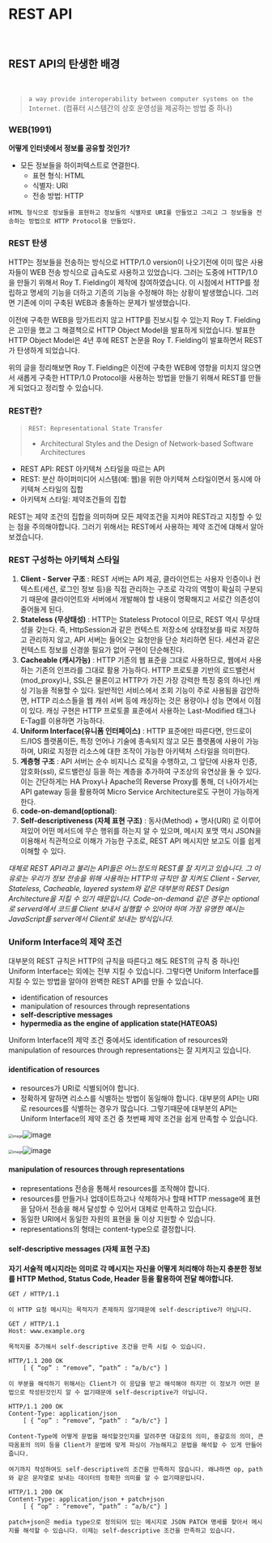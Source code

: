 # REST API

<br />

## REST API의 탄생한 배경

<br />

> `a way provide interoperability between computer systems on the Internet.` (컴퓨터 시스템간의 상호 운영성을 제공하는 방법 중 하나)

### WEB(1991)

**어떻게 인터넷에서 정보를 공유할 것인가?**

- 모든 정보들을 하이퍼텍스트로 연결한다.
  - 표현 형식: HTML
  - 식별자: URI
  - 전송 방법: HTTP

```
HTML 형식으로 정보들을 표현하고 정보들의 식별자로 URI를 만들었고 그리고 그 정보들을 전송하는 방법으로 HTTP Protocol을 만들었다.
```

### REST 탄생

HTTP는 정보들을 전송하는 방식으로 HTTP/1.0 version이 나오기전에 이미 많은 사용자들이 WEB 전송 방식으로 급속도로 사용하고 있었습니다. 그러는 도중에 HTTP/1.0을 만들기 위해서 Roy T. Fielding이 제작에 참여하였습니다. 이 시점에서 HTTP를 정립하고 명세의 기능을 더하고 기존의 기능을 수정해야 하는 상황이 발생했습니다. 그러면 기존에 이미 구축된 WEB과 충돌하는 문제가 발생했습니다.

이전에 구축한 WEB을 망가트리지 않고 HTTP를 진보시킬 수 있는지 Roy T. Fielding은 고민을 했고 그 해결책으로 HTTP Object Model을 발표하게 되었습니다. 발표한 HTTP Object Model은 4년 후에 REST 논문을 Roy T. Fielding이 발표하면서 REST가 탄생하게 되었습니다.

위의 글을 정리해보면 Roy T. Fielding은 이전에 구축한 WEB에 영향을 미치지 않으면서 새롭게 구축한 HTTP/1.0 Protocol을 사용하는 방법을 만들기 위해서 REST를 만들게 되었다고 정리할 수 있습니다.

### REST란?

> `REST: Representational State Transfer`
>
> - Architectural Styles and the Design of Network-based Software Architectures

- REST API: REST 아키텍쳐 스타일을 따르는 API
- REST: 분산 하이퍼미디어 시스템(예: 웹)을 위한 아키텍쳐 스타일이면서 동시에 아키텍쳐 스타일의 집합
- 아키텍쳐 스타일: 제약조건들의 집합

REST는 제약 조건의 집합을 의미하며 모든 제약조건을 지켜야 REST라고 지칭할 수 있는 점을 주의해야합니다. 그러기 위해서는 REST에서 사용하는 제약 조건에 대해서 알아보겠습니다.

### REST 구성하는 아키텍쳐 스타일

1. **Client - Server 구조** : REST 서버는 API 제공, 클라이언트는 사용자 인증이나 컨텍스트(세션, 로그인 정보 등)을 직접 관리하는 구조로 각각의 역할이 확실히 구분되기 때문에 클라이언트와 서버에서 개발해야 할 내용이 명확해지고 서로간 의존성이 줄어들게 된다.
2. **Stateless (무상태성)** : HTTP는 Stateless Protocol 이므로, REST 역시 무상태성을 갖는다. 즉, HttpSession과 같은 컨텍스트 저장소에 상태정보를 따로 저장하고 관리하지 않고, API 서버는 들어오는 요청만을 단순 처리하면 된다. 세션과 같은 컨텍스트 정보를 신경쓸 필요가 없어 구현이 단순해진다.
3. **Cacheable (캐시가능)** : HTTP 기존의 웹 표준을 그대로 사용하므로, 웹에서 사용하는 기존의 인프라를 그대로 활용 가능하다. HTTP 프로토콜 기반의 로드밸런서(mod_proxy)나, SSL은 물론이고 HTTP가 가진 가장 강력한 특징 중의 하나인 캐싱 기능을 적용할 수 있다. 일반적인 서비스에서 조회 기능이 주로 사용됨을 감안하면, HTTP 리소스들을 웹 캐쉬 서버 등에 캐싱하는 것은 용량이나 성능 면에서 이점이 있다. 캐싱 구현은 HTTP 프로토콜 표준에서 사용하는 Last-Modified 태그나 E-Tag를 이용하면 가능하다.
4. **Uniform Interface(유니폼 인터페이스)** : HTTP 표준에만 따른다면, 안드로이드/IOS 플랫폼이든, 특정 언어나 기술에 종속되지 않고 모든 플랫폼에 사용이 가능하며, URI로 지정한 리소스에 대한 조작이 가능한 아키텍처 스타일을 의미한다.
5. **계층형 구조** : API 서버는 순수 비지니스 로직을 수행하고, 그 앞단에 사용자 인증, 암호화(ssl), 로드밸런싱 등을 하는 계층을 추가하여 구조상의 유연상을 둘 수 있다. 이는 간단하게는 HA Proxy나 Apache의 Reverse Proxy를 통해, 더 나아가서는 API gateway 등을 활용하여 Micro Service Architecture로도 구현이 가능하게 한다.
6. **code-on-demand(optional)**:
7. **Self-descriptiveness (자체 표현 구조)** : 동사(Method) + 명사(URI) 로 이루어져있어 어떤 메서드에 무슨 행위를 하는지 알 수 있으며, 메시지 포맷 역시 JSON을 이용해서 직관적으로 이해가 가능한 구조로, REST API 메시지만 보고도 이를 쉽게 이해할 수 있다.

_대체로 REST API라고 불리는 API들은 어느정도의 REST를 잘 지키고 있습니다. 그 이유로는 우리가 정보 전송을 위해 사용하는 HTTP의 규칙만 잘 지켜도 Client - Server, Stateless, Cacheable, layered system와 같은 대부분의 REST Design Architecture을 지킬 수 있기 때문입니다. Code-on-demand 같은 경우는 optional로 serverd에서 코드를 Client 보내서 실행할 수 있어야 하며 가장 유명한 예시는 JavaScript를 server에서 Client로 보내는 방식입니다._

### Uniform Interface의 제약 조건

대부분의 REST 규칙은 HTTP의 규칙을 따른다고 해도 REST의 규칙 중 하나인 Uniform Interface는 외에는 전부 지킬 수 있습니다. 그렇다면 Uniform Interface를 지킬 수 있는 방법을 알아야 완벽한 REST API를 만들 수 있습니다.

- identification of resources
- manipulation of resources through representations
- **self-descriptive messages**
- **hypermedia as the engine of application state(HATEOAS)**

Uniform Interface의 제약 조건 중에서도 identification of resources와 manipulation of resources through representations는 잘 지켜지고 있습니다.

#### identification of resources

- resources가 URI로 식별되어야 합니다.
- 정확하게 말하면 리소스를 식별하는 방법이 동일해야 합니다. 대부분의 API는 URI로 resources를 식별하는 경우가 많습니다. 그렇기때문에 대부분의 API는 Uniform Interface의 제약 조건 중 첫번째 제약 조건을 쉽게 만족할 수 있습니다.

<img src="https://user-images.githubusercontent.com/57402711/127167213-bf9085e2-298a-45cb-b219-214d92e4836c.png" alt="image" style="zoom:50%;" />![image](https://user-images.githubusercontent.com/57402711/127167376-97e9cf94-5c30-4f81-9554-fd0da1e3bb63.png)

<img src="https://user-images.githubusercontent.com/57402711/127167213-bf9085e2-298a-45cb-b219-214d92e4836c.png" alt="image" style="zoom:50%;" />![image](https://user-images.githubusercontent.com/57402711/127167376-97e9cf94-5c30-4f81-9554-fd0da1e3bb63.png)

#### manipulation of resources through representations

- representations 전송을 통해서 resources를 조작해야 합니다.
- resources를 만들거나 업데이트하고나 삭제하거나 할때 HTTP message에 표현을 담아서 전송을 해서 달성할 수 있어서 대체로 만족하고 있습니다.
- 동일한 URI에서 동일한 자원의 표현을 둘 이상 지원할 수 있습니다.
- representations의 형태는 content-type으로 결정합니다.

#### **self-descriptive messages (자체 표현 구조)**

**자기 서술적 메시지라는 의미로 각 메시지는 자신을 어떻게 처리해야 하는지 충분한 정보를 HTTP Method, Status Code, Header 등을 활용하여 전달 해야합니다.**

```http
GET / HTTP/1.1

이 HTTP 요청 메시지는 목적지가 존제하지 않기때문에 self-descriptive가 아닙니다.
```

```http
GET / HTTP/1.1
Host: www.example.org

목적지를 추가해서 self-descriptive 조건을 만족 시킬 수 있습니다.
```

```http
HTTP/1.1 200 OK
	[ { “op” : “remove”, “path” : “a/b/c"} ]

이 부분을 해석하기 위해서는 Client가 이 응답을 받고 해석해야 하지만 이 정보가 어떤 문법으로 작성된것인지 알 수 없기때문에 self-descriptive가 아닙니다.
```

```http
HTTP/1.1 200 OK
Content-Type: application/json
	[ { “op” : “remove”, “path” : “a/b/c"} ]

Content-Type에 어떻게 문법을 해석할것인지를 알려주면 대갈호의 의미, 중갈호의 의미, 큰 따옴표의 의미 등을 Client가 문법에 맞게 파싱이 가능해지고 문법을 해석할 수 있게 만들어 줍니다.

여기까지 작성하여도 self-descriptive의 조건을 만족하지 않습니다. 왜냐하면 op, path 와 같은 문자열로 보내는 데이터의 정확한 의미를 알 수 없기때문입니다.
```

```http
HTTP/1.1 200 OK
Content-Type: application/json + patch+json
	[ { “op” : “remove”, “path” : “a/b/c"} ]

patch+json은 media type으로 정의되어 있는 메시지로 JSON PATCH 명세를 찾아서 메시지를 해석할 수 있습니다. 이제는 self-descriptive 조건을 만족하고 있습니다.
```
